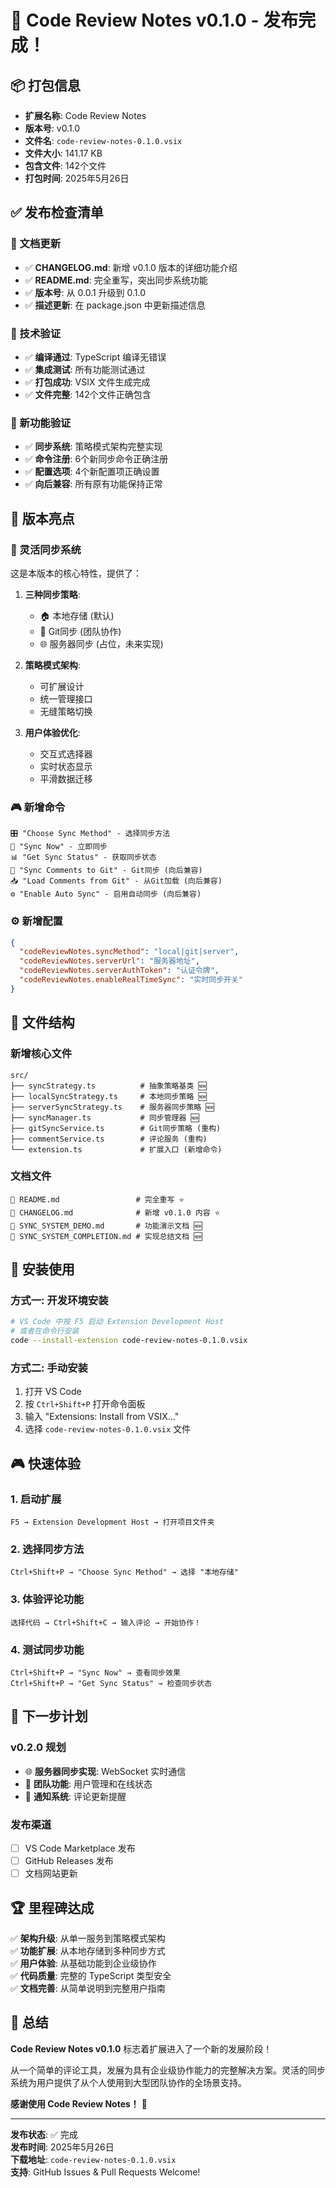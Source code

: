 # 🎉 Code Review Notes v0.1.0 - 发布完成！

## 📦 打包信息

- **扩展名称**: Code Review Notes
- **版本号**: v0.1.0
- **文件名**: `code-review-notes-0.1.0.vsix`
- **文件大小**: 141.17 KB
- **包含文件**: 142个文件
- **打包时间**: 2025年5月26日

## ✅ 发布检查清单

### 📝 文档更新
- ✅ **CHANGELOG.md**: 新增 v0.1.0 版本的详细功能介绍
- ✅ **README.md**: 完全重写，突出同步系统功能
- ✅ **版本号**: 从 0.0.1 升级到 0.1.0
- ✅ **描述更新**: 在 package.json 中更新描述信息

### 🔧 技术验证
- ✅ **编译通过**: TypeScript 编译无错误
- ✅ **集成测试**: 所有功能测试通过
- ✅ **打包成功**: VSIX 文件生成完成
- ✅ **文件完整**: 142个文件正确包含

### 🚀 新功能验证
- ✅ **同步系统**: 策略模式架构完整实现
- ✅ **命令注册**: 6个新同步命令正确注册
- ✅ **配置选项**: 4个新配置项正确设置
- ✅ **向后兼容**: 所有原有功能保持正常

## 🎯 版本亮点

### 🔄 灵活同步系统
这是本版本的核心特性，提供了：

1. **三种同步策略**:
   - 🏠 本地存储 (默认)
   - 🔗 Git同步 (团队协作)
   - 🌐 服务器同步 (占位，未来实现)

2. **策略模式架构**:
   - 可扩展设计
   - 统一管理接口
   - 无缝策略切换

3. **用户体验优化**:
   - 交互式选择器
   - 实时状态显示
   - 平滑数据迁移

### 🎮 新增命令

```
🎛️ "Choose Sync Method" - 选择同步方法
🔄 "Sync Now" - 立即同步
📊 "Get Sync Status" - 获取同步状态
🔗 "Sync Comments to Git" - Git同步 (向后兼容)
📥 "Load Comments from Git" - 从Git加载 (向后兼容)
⚙️ "Enable Auto Sync" - 启用自动同步 (向后兼容)
```

### ⚙️ 新增配置

```json
{
  "codeReviewNotes.syncMethod": "local|git|server",
  "codeReviewNotes.serverUrl": "服务器地址",
  "codeReviewNotes.serverAuthToken": "认证令牌",
  "codeReviewNotes.enableRealTimeSync": "实时同步开关"
}
```

## 📁 文件结构

### 新增核心文件
```
src/
├── syncStrategy.ts          # 抽象策略基类 🆕
├── localSyncStrategy.ts     # 本地同步策略 🆕
├── serverSyncStrategy.ts    # 服务器同步策略 🆕
├── syncManager.ts           # 同步管理器 🆕
├── gitSyncService.ts        # Git同步策略 (重构)
├── commentService.ts        # 评论服务 (重构)
└── extension.ts             # 扩展入口 (新增命令)
```

### 文档文件
```
📄 README.md                 # 完全重写 ⭐
📄 CHANGELOG.md              # 新增 v0.1.0 内容 ⭐
📄 SYNC_SYSTEM_DEMO.md       # 功能演示文档 🆕
📄 SYNC_SYSTEM_COMPLETION.md # 实现总结文档 🆕
```

## 🚀 安装使用

### 方式一: 开发环境安装
```bash
# VS Code 中按 F5 启动 Extension Development Host
# 或者在命令行安装
code --install-extension code-review-notes-0.1.0.vsix
```

### 方式二: 手动安装
1. 打开 VS Code
2. 按 `Ctrl+Shift+P` 打开命令面板
3. 输入 "Extensions: Install from VSIX..."
4. 选择 `code-review-notes-0.1.0.vsix` 文件

## 🎮 快速体验

### 1. 启动扩展
```
F5 → Extension Development Host → 打开项目文件夹
```

### 2. 选择同步方法
```
Ctrl+Shift+P → "Choose Sync Method" → 选择 "本地存储"
```

### 3. 体验评论功能
```
选择代码 → Ctrl+Shift+C → 输入评论 → 开始协作！
```

### 4. 测试同步功能
```
Ctrl+Shift+P → "Sync Now" → 查看同步效果
Ctrl+Shift+P → "Get Sync Status" → 检查同步状态
```

## 🔮 下一步计划

### v0.2.0 规划
- 🌐 **服务器同步实现**: WebSocket 实时通信
- 👥 **团队功能**: 用户管理和在线状态
- 🔔 **通知系统**: 评论更新提醒

### 发布渠道
- [ ] VS Code Marketplace 发布
- [ ] GitHub Releases 发布
- [ ] 文档网站更新

## 🏆 里程碑达成

✅ **架构升级**: 从单一服务到策略模式架构  
✅ **功能扩展**: 从本地存储到多种同步方式  
✅ **用户体验**: 从基础功能到企业级协作  
✅ **代码质量**: 完整的 TypeScript 类型安全  
✅ **文档完善**: 从简单说明到完整用户指南  

## 🎊 总结

**Code Review Notes v0.1.0** 标志着扩展进入了一个新的发展阶段！

从一个简单的评论工具，发展为具有企业级协作能力的完整解决方案。灵活的同步系统为用户提供了从个人使用到大型团队协作的全场景支持。

**感谢使用 Code Review Notes！** 🙏

---

**发布状态**: ✅ 完成  
**发布时间**: 2025年5月26日  
**下载地址**: `code-review-notes-0.1.0.vsix`  
**支持**: GitHub Issues & Pull Requests Welcome!
